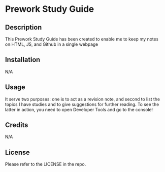 # Prework Study Guide

## Description

This Prework Study Guide has been created to enable me to keep my notes on HTML, JS, and Github in a single webpage

## Installation

N/A

## Usage

It serve two purposes: one is to act as a revision note, and second to list the topics I have studies and to give suggestions for further reading. To see the latter in action, you need to open Developer Tools and go to the console!

## Credits

N/A

## License

Please refer to the LICENSE in the repo.